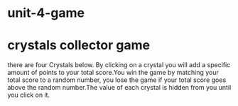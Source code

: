# unit-4-game
<h1>crystals collector game</h1>

<p>there are four Crystals below. By clicking on a crystal you will add a specific amount of points to your total score.You win the game by matching your total score to a random number, you lose the game if your total score goes above the random number.The value of each crystal is hidden from you until you click on it.</p>

